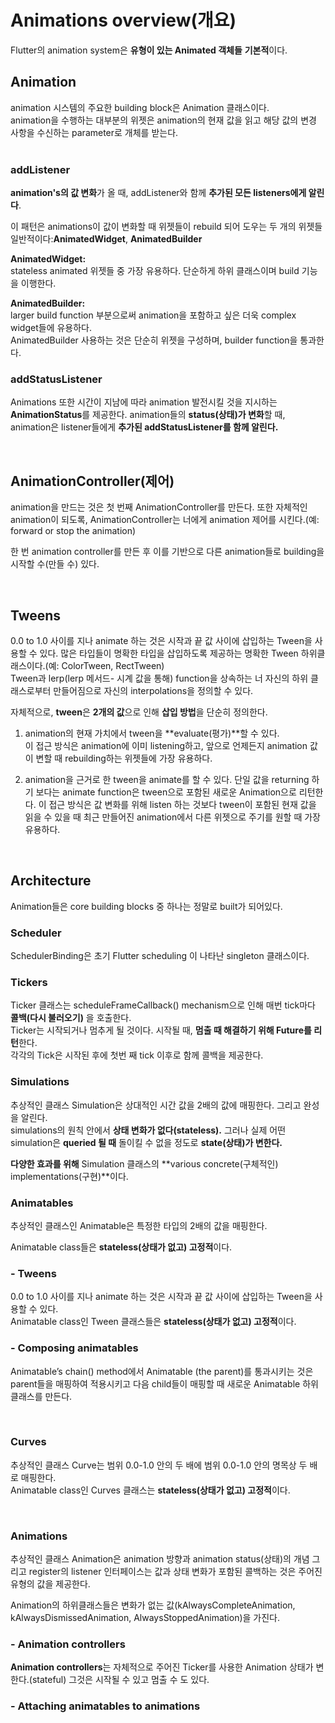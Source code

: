 # Animations overview(개요)  
Flutter의 animation system은 **유형이 있는 Animated 객체들** **기본적**이다.  

## Animation  
animation 시스템의 주요한 building block은 Animation 클래스이다.  
animation을 수행하는 대부분의 위젯은 animation의 현재 값을 읽고 해당 값의 변경 사항을 수신하는 parameter로 개체를 받는다.  
<br/>
### addListener  

**animation's의 값 변화**가 올 때, addListener와 함께 **추가된 모든 listeners에게 알린다**.  

이 패턴은 animations이 값이 변화할 때 위젯들이 rebuild 되어 도우는 두 개의 위젯들 일반적이다:**AnimatedWidget**, **AnimatedBuilder**  

**AnimatedWidget:**  
stateless animated 위젯들 중 가장 유용하다. 단순하게 하위 클래스이며 build 기능을 이행한다.

**AnimatedBuilder:**  
larger build function 부분으로써 animation을 포함하고 싶은 더욱 complex widget들에 유용하다.  
AnimatedBuilder 사용하는 것은 단순히 위젯을 구성하며, builder function을 통과한다.  

### addStatusListener  
Animations 또한 시간이 지남에 따라 animation 발전시킬 것을 지시하는 **AnimationStatus**를 제공한다. animation들의 **status(상태)가 변화**할 때, animation은 listener들에게 **추가된 addStatusListener를 함께 알린다.**  

<br/>

## Animation­Controller(제어)  
animation을 만드는 것은 첫 번째 AnimationController를 만든다. 또한 자체적인 animation이 되도록, AnimationController는 너에게 animation 제어를 시킨다.(예: forward or stop the animation)  

한 번 animation controller를 만든 후 이를 기반으로 다른 animation들로 building을 시작할 수(만들 수) 있다.  

<br/>

## Tweens  

0.0 to 1.0 사이를 지나 animate 하는 것은 시작과 끝 값 사이에 삽입하는 Tween<T>을 사용할 수 있다. 많은 타입들이 명확한 타입을 삽입하도록 제공하는 명확한 Tween 하위클래스이다.(예: ColorTween, RectTween)  
Tween과 lerp(lerp 메서드- 시계 값을 통해) function을 상속하는 너 자신의 하위 클래스로부터 만들어짐으로 자신의 interpolations을 정의할 수 있다.  

자체적으로, **tween**은 **2개의 값**으로 인해 **삽입 방법**을 단순히 정의한다.  
1. animation의 현재 가치에서 tween을 **evaluate(평가)**할 수 있다.  
이 접근 방식은 animation에 이미 listening하고, 앞으로 언제든지 animation 값이 변할 때 rebuilding하는 위젯들에 가장 유용하다.  

2. animation을 근거로 한 tween을 animate를 할 수 있다. 단일 값을 returning 하기 보다는 animate function은 tween으로 포함된 새로운 Animation으로 리턴한다. 이 접근 방식은 값 변화를 위해 listen 하는 것보다 tween이 포함된 현재 값을 읽을 수 있을 때 최근 만들어진 animation에서 다른 위젯으로 주기를 원할 때 가장 유용하다.  

<br/>

## Architecture  

Animation들은 core building blocks 중 하나는 정말로 built가 되어있다.  

### Scheduler  
SchedulerBinding은 초기 Flutter scheduling 이 나타난 singleton 클래스이다.  

### Tickers  
Ticker 클래스는 scheduleFrameCallback() mechanism으로 인해 매번 tick마다 **콜백(다시 불러오기)** 을 호출한다.  
Ticker는 시작되거나 멈추게 될 것이다. 시작될 때, **멈출 때 해결하기 위해 **Future**를 리턴**한다.  
각각의 Tick은 시작된 후에 첫번 째 tick 이후로 함께 콜백을 제공한다.  

### Simulations
추상적인 클래스 Simulation은 상대적인 시간 값을 2배의 값에 매핑한다. 그리고 완성을 알린다.  
simulations의 원칙 안에서 **상태 변화가 없다(stateless).** 그러나 실제 어떤 simulation은 **queried 될 때** 돌이킬 수 없을 정도로 **state(상태)가 변한다.**  

**다양한 효과를 위해** Simulation 클래스의 **various concrete(구체적인) implementations(구현)**이다.  

### Animatables

추상적인 클래스인 Animatable은 특정한 타입의 2배의 값을 매핑한다.

Animatable class들은 **stateless(상태가 없고) 고정적**이다.  

### - Tweens
0.0 to 1.0 사이를 지나 animate 하는 것은 시작과 끝 값 사이에 삽입하는 Tween<T>을 사용할 수 있다.  
Animatable class인 Tween 클래스들은 **stateless(상태가 없고) 고정적**이다.  

### - Composing animatables  
Animatable’s chain() method에서 Animatable<double> (the parent)를 통과시키는 것은 parent들을 매핑하여 적용시키고 다음 child들이 매핑할 때 새로운 Animatable 하위 클래스를 만든다.  

<br/>

### Curves  

추상적인 클래스 Curve는 범위 0.0-1.0 안의 두 배에 범위 0.0-1.0 안의 명목상 두 배로 매핑한다.  
Animatable class인 Curves 클래스는 **stateless(상태가 없고) 고정적**이다.  

<br/>

### Animations  

추상적인 클래스 Animation은 animation 방향과 animation status(상태)의 개념 그리고 register의 listener 인터페이스는 값과 상태 변화가 포함된 콜백하는 것은 주어진 유형의 값을 제공한다.  

Animation의 하위클래스들은 변화가 없는 값(kAlwaysCompleteAnimation, kAlwaysDismissedAnimation, AlwaysStoppedAnimation)을 가진다.  

### - Animation controllers  

**Animation controllers**는 자체적으로 주어진 Ticker를 사용한 Animation<double> 상태가 변한다.(stateful) 그것은 시작될 수 있고 멈출 수 도 있다. 
### - Attaching animatables to animations 